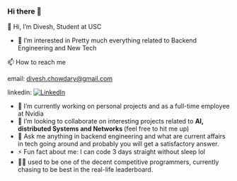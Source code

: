### Hi there 👋
👋 Hi, I’m Divesh,
Student at USC
- 👀 I’m interested in
Pretty much everything related to Backend Engineering and New Tech

📫 How to reach me

email: divesh.chowdary@gmail.com

linkedin: [![LinkedIn](https://img.shields.io/badge/-LinkedIn-blue?style=flat-square&logo=Linkedin&logoColor=white&link=https://www.linkedin.com/in/divesh-chowdary/)](https://www.linkedin.com/in/divesh-chowdary/)

- 🔭 I’m currently working on personal projects and as a full-time employee at Nvidia
- 👯 I’m looking to collaborate on interesting projects related to <b> AI, distributed Systems and Networks </b> (feel free to hit me up)
- 💬 Ask me anything in backend engineering and what are current affairs in tech going around and probably you will get a satisfactory answer.
- ⚡ Fun fact about me: I can code 3 days straight without sleep lol
- 👊🏽 used to be one of the decent competitive programmers, currently chasing to be best in the real-life leaderboard.
